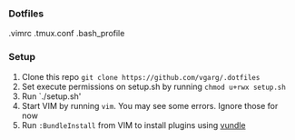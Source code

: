 ### Dotfiles
.vimrc
.tmux.conf
.bash_profile

### Setup
1. Clone this repo `git clone https://github.com/vgarg/.dotfiles`
2. Set execute permissions on setup.sh by running `chmod u+rwx setup.sh`
3. Run `./setup.sh'
4. Start VIM by running `vim`. You may see some errors. Ignore those for now
4. Run `:BundleInstall` from VIM to install plugins using [vundle](https://github.com/gmarik/vundle)
